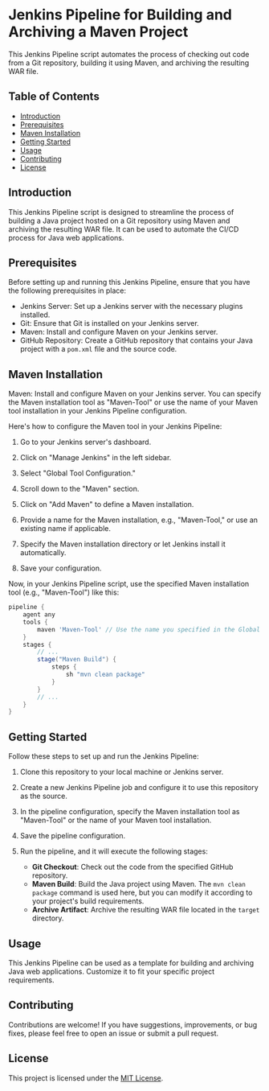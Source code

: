# Jenkins Pipeline for Building and Archiving a Maven Project

This Jenkins Pipeline script automates the process of checking out code from a Git repository, building it using Maven, and archiving the resulting WAR file.

## Table of Contents

- [Introduction](#introduction)
- [Prerequisites](#prerequisites)
- [Maven Installation](#maven-installation)
- [Getting Started](#getting-started)
- [Usage](#usage)
- [Contributing](#contributing)
- [License](#license)

## Introduction

This Jenkins Pipeline script is designed to streamline the process of building a Java project hosted on a Git repository using Maven and archiving the resulting WAR file. It can be used to automate the CI/CD process for Java web applications.

## Prerequisites

Before setting up and running this Jenkins Pipeline, ensure that you have the following prerequisites in place:

- Jenkins Server: Set up a Jenkins server with the necessary plugins installed.
- Git: Ensure that Git is installed on your Jenkins server.
- Maven: Install and configure Maven on your Jenkins server.
- GitHub Repository: Create a GitHub repository that contains your Java project with a `pom.xml` file and the source code.

## Maven Installation

Maven: Install and configure Maven on your Jenkins server. You can specify the Maven installation tool as "Maven-Tool" or use the name of your Maven tool installation in your Jenkins Pipeline configuration.

Here's how to configure the Maven tool in your Jenkins Pipeline:

1. Go to your Jenkins server's dashboard.

2. Click on "Manage Jenkins" in the left sidebar.

3. Select "Global Tool Configuration."

4. Scroll down to the "Maven" section.

5. Click on "Add Maven" to define a Maven installation.

6. Provide a name for the Maven installation, e.g., "Maven-Tool," or use an existing name if applicable.

7. Specify the Maven installation directory or let Jenkins install it automatically.

8. Save your configuration.

Now, in your Jenkins Pipeline script, use the specified Maven installation tool (e.g., "Maven-Tool") like this:

```groovy
pipeline {
    agent any
    tools {
        maven 'Maven-Tool' // Use the name you specified in the Global Tool Configuration
    }
    stages {
        // ...
        stage("Maven Build") {
            steps {
                sh "mvn clean package"
            }
        }
        // ...
    }
}
```

## Getting Started

Follow these steps to set up and run the Jenkins Pipeline:

1. Clone this repository to your local machine or Jenkins server.

2. Create a new Jenkins Pipeline job and configure it to use this repository as the source.

3. In the pipeline configuration, specify the Maven installation tool as "Maven-Tool" or the name of your Maven tool installation.

4. Save the pipeline configuration.

5. Run the pipeline, and it will execute the following stages:
   - **Git Checkout**: Check out the code from the specified GitHub repository.
   - **Maven Build**: Build the Java project using Maven. The `mvn clean package` command is used here, but you can modify it according to your project's build requirements.
   - **Archive Artifact**: Archive the resulting WAR file located in the `target` directory.

## Usage

This Jenkins Pipeline can be used as a template for building and archiving Java web applications. Customize it to fit your specific project requirements.

## Contributing

Contributions are welcome! If you have suggestions, improvements, or bug fixes, please feel free to open an issue or submit a pull request.

## License

This project is licensed under the [MIT License](LICENSE).
